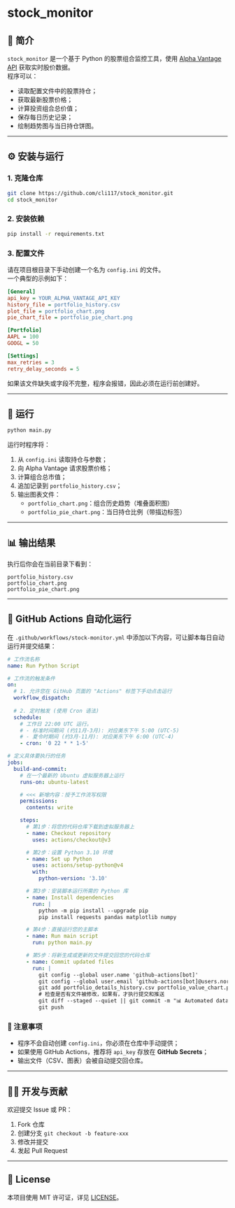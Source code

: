 # stock_monitor

## 📘 简介
`stock_monitor` 是一个基于 Python 的股票组合监控工具，使用 [Alpha Vantage API](https://www.alphavantage.co/) 获取实时股价数据。  
程序可以：
- 读取配置文件中的股票持仓；
- 获取最新股票价格；
- 计算投资组合总价值；
- 保存每日历史记录；
- 绘制趋势图与当日持仓饼图。

---

## ⚙️ 安装与运行

### 1. 克隆仓库
```bash
git clone https://github.com/cli117/stock_monitor.git
cd stock_monitor
```

### 2. 安装依赖
```bash
pip install -r requirements.txt
```

### 3. 配置文件
请在项目根目录下手动创建一个名为 `config.ini` 的文件。  
一个典型的示例如下：

```ini
[General]
api_key = YOUR_ALPHA_VANTAGE_API_KEY
history_file = portfolio_history.csv
plot_file = portfolio_chart.png
pie_chart_file = portfolio_pie_chart.png

[Portfolio]
AAPL = 100
GOOGL = 50

[Settings]
max_retries = 3
retry_delay_seconds = 5
```

如果该文件缺失或字段不完整，程序会报错，因此必须在运行前创建好。

---

## 🚀 运行

```bash
python main.py
```

运行时程序将：
1. 从 `config.ini` 读取持仓与参数；
2. 向 Alpha Vantage 请求股票价格；
3. 计算组合总市值；
4. 追加记录到 `portfolio_history.csv`；
5. 输出图表文件：
   - `portfolio_chart.png`：组合历史趋势（堆叠面积图）  
   - `portfolio_pie_chart.png`：当日持仓比例（带描边标签）

---

## 📊 输出结果

执行后你会在当前目录下看到：
```
portfolio_history.csv
portfolio_chart.png
portfolio_pie_chart.png
```

---

## 🤖 GitHub Actions 自动化运行

在 `.github/workflows/stock-monitor.yml` 中添加以下内容，可让脚本每日自动运行并提交结果：

```yaml
# 工作流名称
name: Run Python Script

# 工作流的触发条件
on:
  # 1. 允许您在 GitHub 页面的 "Actions" 标签下手动点击运行
  workflow_dispatch:
  
  # 2. 定时触发 (使用 Cron 语法)
  schedule:
    # 工作日 22:00 UTC 运行。
    # - 标准时间期间 (约11月-3月): 对应美东下午 5:00 (UTC-5)
    # - 夏令时期间 (约3月-11月): 对应美东下午 6:00 (UTC-4)
    - cron: '0 22 * * 1-5'

# 定义具体要执行的任务
jobs:
  build-and-commit:
    # 在一个最新的 Ubuntu 虚拟服务器上运行
    runs-on: ubuntu-latest

    # <<< 新增内容：授予工作流写权限
    permissions:
      contents: write

    steps:
      # 第1步：将您的代码仓库下载到虚拟服务器上
      - name: Checkout repository
        uses: actions/checkout@v3

      # 第2步：设置 Python 3.10 环境
      - name: Set up Python
        uses: actions/setup-python@v4
        with:
          python-version: '3.10'

      # 第3步：安装脚本运行所需的 Python 库
      - name: Install dependencies
        run: |
          python -m pip install --upgrade pip
          pip install requests pandas matplotlib numpy

      # 第4步：直接运行您的主脚本
      - name: Run main script
        run: python main.py

      # 第5步：将新生成或更新的文件提交回您的代码仓库
      - name: Commit updated files
        run: |
          git config --global user.name 'github-actions[bot]'
          git config --global user.email 'github-actions[bot]@users.noreply.github.com'
          git add portfolio_details_history.csv portfolio_value_chart.png portfolio_pie_chart.png
          # 检查是否有文件被修改，如果有，才执行提交和推送
          git diff --staged --quiet || git commit -m "📊 Automated data and chart update"
          git push
```

### 📌 注意事项
- 程序不会自动创建 `config.ini`，你必须在仓库中手动提供；
- 如果使用 GitHub Actions，推荐将 `api_key` 存放在 **GitHub Secrets**；
- 输出文件（CSV、图表）会被自动提交回仓库。

---

## 🧑‍💻 开发与贡献

欢迎提交 Issue 或 PR：
1. Fork 仓库  
2. 创建分支 `git checkout -b feature-xxx`  
3. 修改并提交  
4. 发起 Pull Request  

---

## 📄 License
本项目使用 MIT 许可证，详见 [LICENSE](LICENSE)。
